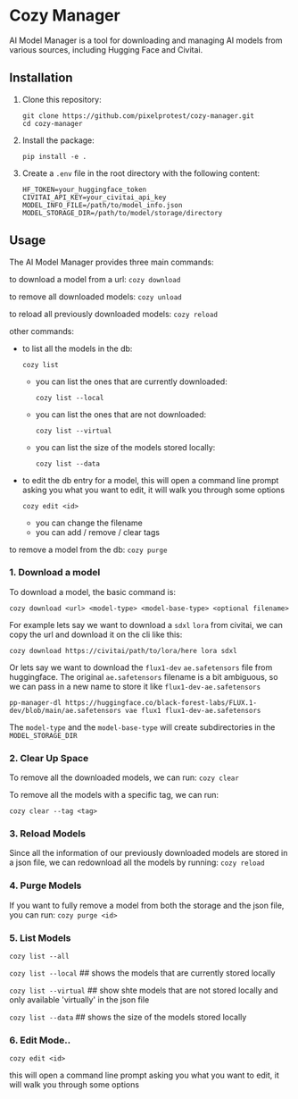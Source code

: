 # Cozy Manager

AI Model Manager is a tool for downloading and managing AI models from various sources, including Hugging Face and Civitai.

## Installation

1. Clone this repository:
   ```
   git clone https://github.com/pixelprotest/cozy-manager.git
   cd cozy-manager 
   ```

2. Install the package:
   ```
   pip install -e .
   ```

3. Create a `.env` file in the root directory with the following content:
   ```
   HF_TOKEN=your_huggingface_token
   CIVITAI_API_KEY=your_civitai_api_key
   MODEL_INFO_FILE=/path/to/model_info.json
   MODEL_STORAGE_DIR=/path/to/model/storage/directory
   ```

## Usage

The AI Model Manager provides three main commands:

to download a model from a url: `cozy download`

to remove all downloaded models: `cozy unload`

to reload all previously downloaded models: `cozy reload`

other commands:

- to list all the models in the db: 

   `cozy list`

   - you can list the ones that are currently downloaded:

      `cozy list --local`

   - you can list the ones that are not downloaded:

      `cozy list --virtual`

   - you can list the size of the models stored locally:

      `cozy list --data`

- to edit the db entry for a model, this will open a command line prompt asking you what you want to edit, it will walk you through some options

   `cozy edit <id>`

   - you can change the filename
   - you can add / remove / clear tags

to remove a model from the db: `cozy purge`


### 1. Download a model

To download a model, the basic command is:

`cozy download <url> <model-type> <model-base-type> <optional filename>` 

For example lets say we want to download a `sdxl` `lora` from civitai, 
we can copy the url and download it on the cli like this:

`cozy download https://civitai/path/to/lora/here lora sdxl`

Or lets say we want to download the `flux1-dev` `ae.safetensors` file from huggingface.
The original `ae.safetensors` filename is a bit ambiguous, so we can pass in a new name
to store it like `flux1-dev-ae.safetensors`

`pp-manager-dl https://huggingface.co/black-forest-labs/FLUX.1-dev/blob/main/ae.safetensors vae flux1 flux1-dev-ae.safetensors`

The `model-type` and the `model-base-type` will create subdirectories in the `MODEL_STORAGE_DIR`


### 2. Clear Up Space

To remove all the downloaded models, we can run:
`cozy clear`

To remove all the models with a specific tag, we can run:

`cozy clear --tag <tag>`

### 3. Reload Models

Since all the information of our previously downloaded models are stored in a json file, 
we can redownload all the models by running:
`cozy reload`

### 4. Purge Models

If you want to fully remove a model from both the storage and the json file, you can run:
`cozy purge <id>`

### 5. List Models

`cozy list --all`

`cozy list --local` ## shows the models that are currently stored locally

`cozy list --virtual` ## show shte models that are not stored locally and only available 'virtually' in the json file

`cozy list --data` ## shows the size of the models stored locally


### 6. Edit Mode..

`cozy edit <id>`

this will open a command line prompt asking you what you want to edit, it will walk you through some options